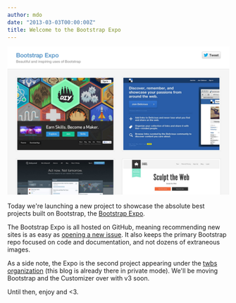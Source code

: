 ```yaml
---
author: mdo
date: "2013-03-03T00:00:00Z"
title: Welcome to the Bootstrap Expo
---
```


[![Bootstrap Expo](/assets/img/2013/03/bootstrap-expo.jpg)](https://expo.getbootstrap.com/)

Today we're launching a new project to showcase the absolute best projects built on Bootstrap, the [Bootstrap Expo](https://expo.getbootstrap.com/).

The Bootstrap Expo is all hosted on GitHub, meaning recommending new sites is as easy as [opening a new issue](https://github.com/twbs/bootstrap-expo/issues/new). It also keeps the primary Bootstrap repo focused on code and documentation, and not dozens of extraneous images.

As a side note, the Expo is the second project appearing under the [twbs organization](https://github.com/twbs) (this blog is already there in private mode). We'll be moving Bootstrap and the Customizer over with v3 soon.

Until then, enjoy and <3.
